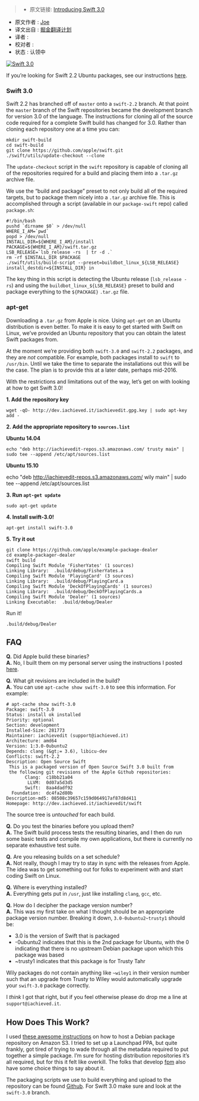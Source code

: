 > * 原文链接: [Introducing Swift 3.0](http://dev.iachieved.it/iachievedit/)
* 原文作者 : [ Joe](http://dev.iachieved.it/iachievedit/author/admin/)
* 译文出自 : [掘金翻译计划](https://github.com/xitu/gold-miner)
* 译者 : 
* 校对者 :
* 状态 : 认领中


[![Swift 3.0](https://img.shields.io/badge/Swift-3.0-orange.svg?style=flat)](https://swift.org/)

If you’re looking for Swift 2.2 Ubuntu packages, see our instructions [here](http://dev.iachieved.it/iachievedit/ubuntu-packages-for-open-source-swift/).

### Swift 3.0

Swift 2.2 has branched off of `master` onto a `swift-2.2` branch. At that point the `master` branch of the Swift repositories became the development branch for version 3.0 of the language. The instructions for cloning all of the source code required for a complete Swift build has changed for 3.0\. Rather than cloning each repository one at a time you can:

    mkdir swift-build
    cd swift-build
    git clone https://github.com/apple/swift.git 
    ./swift/utils/update-checkout --clone

The `update-checkout` script in the `swift` repository is capable of cloning all of the repositories required for a build and placing them into a `.tar.gz` archive file.

We use the “build and package” preset to not only build all of the required targets, but to package them nicely into a `.tar.gz` archive file. This is accomplished through a script (available in our `package-swift` repo) called `package.sh`:

    #!/bin/bash
    pushd `dirname $0` > /dev/null
    WHERE_I_AM=`pwd`
    popd > /dev/null
    INSTALL_DIR=${WHERE_I_AM}/install
    PACKAGE=${WHERE_I_AM}/swift.tar.gz
    LSB_RELEASE=`lsb_release -rs  | tr -d .`
    rm -rf $INSTALL_DIR $PACKAGE
    ./swift/utils/build-script --preset=buildbot_linux_${LSB_RELEASE} install_destdir=${INSTALL_DIR} in

The key thing in this script is detecting the Ubuntu release (`lsb_release -rs`) and using the `buildbot_linux_${LSB_RELEASE}` preset to build and package everything to the `${PACKAGE}` `.tar.gz` file.

### apt-get

Downloading a `.tar.gz` from Apple is nice. Using `apt-get` on an Ubuntu distribution is even better. To make it is easy to get started with Swift on Linux, we’ve provided an Ubuntu repository that you can obtain the latest Swift packages from.

At the moment we’re providing both `swift-3.0` and `swift-2.2` packages, and they are _not_ compatible. For example, both packages install to `swift` to `/usr/bin`. Until we take the time to separate the installations out this will be the case. The plan is to provide this at a later date, perhaps mid-2016.

With the restrictions and limitations out of the way, let’s get on with looking at how to get Swift 3.0!

**1\. Add the repository key**

    wget -qO- http://dev.iachieved.it/iachievedit.gpg.key | sudo apt-key add -

**2\. Add the appropriate repository to `sources.list`**

**Ubuntu 14.04**

    echo "deb http://iachievedit-repos.s3.amazonaws.com/ trusty main" | sudo tee --append /etc/apt/sources.list

**Ubuntu 15.10**

echo "deb http://iachievedit-repos.s3.amazonaws.com/ wily main" | sudo tee --append /etc/apt/sources.list

**3\. Run `apt-get update`**

```
sudo apt-get update
```

**4\. Install swift-3.0!**

```
apt-get install swift-3.0
```

**5\. Try it out**

    git clone https://github.com/apple/example-package-dealer
    cd example-packager-dealer
    swift build
    Compiling Swift Module 'FisherYates' (1 sources)
    Linking Library:  .build/debug/FisherYates.a
    Compiling Swift Module 'PlayingCard' (3 sources)
    Linking Library:  .build/debug/PlayingCard.a
    Compiling Swift Module 'DeckOfPlayingCards' (1 sources)
    Linking Library:  .build/debug/DeckOfPlayingCards.a
    Compiling Swift Module 'Dealer' (1 sources)
    Linking Executable:  .build/debug/Dealer

Run it!

```
.build/debug/Dealer
```

## FAQ

**Q.** Did Apple build these binaries?  
**A.** No, I built them on my personal server using the instructions I posted [here](http://dev.iachieved.it/iachievedit/keeping-up-with-open-source-swift/).

**Q.** What git revisions are included in the build?  
**A.** You can use `apt-cache show swift-3.0` to see this information. For example:

    # apt-cache show swift-3.0
    Package: swift-3.0
    Status: install ok installed
    Priority: optional
    Section: development
    Installed-Size: 281773
    Maintainer: iachievedit (support@iachieved.it)
    Architecture: amd64
    Version: 1:3.0-0ubuntu2
    Depends: clang (&gt;= 3.6), libicu-dev
    Conflicts: swift-2.2
    Description: Open Source Swift
     This is a packaged version of Open Source Swift 3.0 built from
     the following git revisions of the Apple Github repositories:
           Clang:  c18bb21a04
            LLVM:  0d07a5d3d5
           Swift:  8aa4dadf92
      Foundation:  dc4fa2d80b
    Description-md5: 08508c39657c159d064917af87d8d411
    Homepage: http://dev.iachieved.it/iachievedit/swift

The source tree is _untouched_ for each build.

**Q.** Do you test the binaries before you upload them?  
**A.** The Swift build process tests the resulting binaries, and I then do run some basic tests and compile my own applications, but there is currently no separate exhaustive test suite.

**Q.** Are you releasing builds on a set schedule?  
**A.** Not really, though I may try to stay in sync with the releases from Apple. The idea was to get something out for folks to experiment with and start coding Swift on Linux.

**Q.** Where is everything installed?  
**A.** Everything gets put in `/usr`, just like installing `clang`, `gcc`, etc.

**Q.** How do I decipher the package version number?  
**A.** This was my first take on what I thought should be an appropriate package version number. Breaking it down, `3.0-0ubuntu2~trusty1` should be:

*   3.0 is the version of Swift that is packaged
*   -0ubuntu2 indicates that this is the 2nd package for Ubuntu, with the 0 indicating that there is no upstream Debian package upon which this package was based
*   ~trusty1 indicates that this package is for Trusty Tahr

Wily packages do not contain anything like `~wiley1` in their version number such that an upgrade from Trusty to Wiley would automatically upgrade your `swift-3.0` package correctly.

I _think_ I got that right, but if you feel otherwise please do drop me a line at `support@iachieved.it`.

## How Does This Work?

I used [these awesome instructions](http://xn.pinkhamster.net/blog/tech/host-a-debian-repository-on-s3.html) on how to host a Debian package repository on Amazon S3\. I tried to set up a Launchpad PPA, but quite frankly, got tired of trying to wade through all the metadata required to put together a simple package. I’m sure for hosting distribution repositories it’s all required, but for this it felt like overkill. The folks that develop [fpm](https://github.com/jordansissel/fpm) also have some choice things to say about it.

The packaging scripts we use to build everything and upload to the repository can be found [Github](https://github.com/iachievedit/package-swift). For Swift 3.0 make sure and look at the `swift-3.0` branch.
